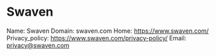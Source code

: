 
# Swaven

Name: Swaven
Domain: swaven.com
Home: https://www.swaven.com/
Privacy_policy: https://www.swaven.com/privacy-policy/
Email: privacy@swaven.com
